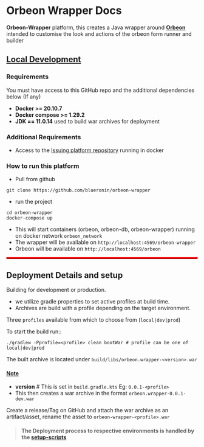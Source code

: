 Orbeon Wrapper Docs
================

**Orbeon-Wrapper** platform, this creates a Java wrapper around **[Orbeon](https://www.orbeon.com/)** intended to customise
the look and actions of the orbeon form runner and builder

## <ins>Local Development</ins>

### Requirements
You must have access to this GitHub repo and the additional dependencies below (If any)

- **Docker >= 20.10.7**
- **Docker compose >= 1.29.2**
- **JDK == 11.0.14** used to build war archives for deployment

### Additional Requirements
- Access to the [Issuing platform repository](https://github.com/blueronin/issuing-platform) running in docker

### How to run this platform

- Pull from github

```shell
git clone https://github.com/blueronin/orbeon-wrapper
```

- run the project

```shell
cd orbeon-wrapper
docker-compose up
```

- This will start containers (orbeon, orbeon-db, orbeon-wrapper) running on docker network `orbeon_network`
- The wrapper will be available on `http://localhost:4569/orbeon-wrapper`
- Orbeon will be available on `http://localhost:4569/orbeon`

<hr style="border:2px solid red" />

Deployment Details and setup
----------------------------
Building for development or production.
- we utilize gradle properties to set active profiles at build time.
- Archives are build with a profile depending on the target environment.

Three `profiles` available from which to choose from (`local|dev|prod`)

To start the build run::

```shell
./gradlew -Pprofile=<profile> clean bootWar # profile can be one of local|dev|prod
```

The built archive is located under `build/libs/orbeon.wrapper-<version>.war`

#### <ins>Note</ins>
- **version** # This is set in `build.gradle.kts` Eg: `0.0.1-<profile>`
- This then creates a war archive in the format `orbeon.wrapper-0.0.1-dev.war`

Create a release/Tag on GitHub and attach the war archive as an artifact/asset, rename the asset to `orbeon-wrapper-<profile>.war`

> #### The Deployment process to respective environments is handled by the [setup-scripts](https://github.com/blueronin/setup-scripts/)
